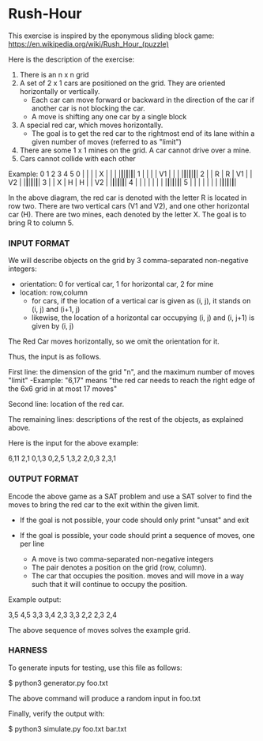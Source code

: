 # Rush-Hour

This exercise is inspired by the eponymous sliding block game:
https://en.wikipedia.org/wiki/Rush_Hour_(puzzle)

Here is the description of the exercise:
1) There is an n x n grid
2) A set of 2 x 1 cars are positioned on the grid. They are oriented horizontally or vertically.
   - Each car can move forward or backward in the direction of the car if another car is not blocking the car.
   - A move is shifting any one car by a single block
3) A special red car, which moves horizontally.
   - The goal is to get the red car to the rightmost end of its lane within a given number of moves (referred to as "limit")
4) There are some 1 x 1 mines on the grid. A car cannot drive over a mine.
5) Cars cannot collide with each other

Example:
      0    1    2    3    4    5
0	|    |    |    | X  |    |    |
	|____|____|____|____|____|____|
1	|    |    |    | V1 |    |    |
	|____|____|____|____|____|____|
2	|    | R  | R  | V1 |    | V2 |
	|____|____|____|____|____|____|
3	|    | X  | H  | H  |    | V2 |
	|____|____|____|____|____|____|
4	|    |    |    |    |    |    |
	|____|____|____|____|____|____|
5  |    |    |    |    |    |    |
	|____|____|____|____|____|____|

In the above diagram, the red car is denoted with the letter R is located in
row two. There are two vertical cars (V1 and V2), and one other horizontal car (H).
There are two mines, each denoted by the letter X. The goal is to bring R to column 5.

### INPUT FORMAT

We will describe objects on the grid by 3 comma-separated non-negative integers:
- orientation: 0 for vertical car, 1 for horizontal car, 2 for mine
- location: row,column
    * for cars, if the location of a vertical car is given as (i, j), it stands on (i, j) and (i+1, j)
    * likewise, the location of a horizontal car occupying (i, j) and (i, j+1) is given by (i, j)
	
The Red Car moves horizontally, so we omit the orientation for it.

Thus, the input is as follows.

First line: the dimension of the grid "n", and the maximum number of moves "limit"
   -Example: "6,17" means "the red car needs to reach the right edge of the 6x6 grid in at most 17 moves"

Second line: location of the red car.

The remaining lines: descriptions of the rest of the objects, as explained above.

Here is the input for the above example:

6,11
2,1
0,1,3
0,2,5
1,3,2
2,0,3
2,3,1

### OUTPUT FORMAT

Encode the above game as a SAT problem and use a SAT solver to find the moves to bring the red car to the exit within the given limit. 

- If the goal is not possible, your code should only print "unsat" and exit
	
- If the goal is possible, your code should print a sequence of moves, one per line
   * A move is two comma-separated non-negative integers
   * The pair denotes a position on the grid (row, column).
   * The car that occupies the position. moves and will move in a way such 
     that it will continue to occupy the position.

Example output:

3,5
4,5
3,3
3,4
2,3
3,3
2,2
2,3
2,4

The above sequence of moves solves the example grid.

### HARNESS
To generate inputs for testing, use this file as follows:

$ python3 generator.py foo.txt

The above command will produce a random input in foo.txt

Finally, verify the output with:

$ python3 simulate.py foo.txt bar.txt
